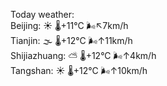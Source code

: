 Today weather:  
Beijing: ☀️   🌡️+11°C 🌬️↖7km/h  
Tianjin: 🌫  🌡️+12°C 🌬️↑11km/h  
Shijiazhuang: ⛅️  🌡️+12°C 🌬️↑4km/h  
Tangshan: ☀️   🌡️+12°C 🌬️↑10km/h  
